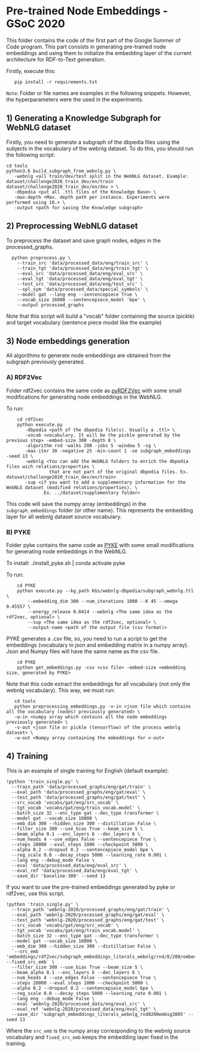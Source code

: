 # Pre-trained Node Embeddings - GSoC 2020 

This folder contains the code of the first part of the Google Summer of Code program. This part consists in generating pre-trained node embeddings and using them to initialize the embedding layer of the current architecture for RDF-to-Text generation.

Firstly, execute this:
```
   pip install -r requirements.txt
```


`Note`: Folder or file names are examples in the following snippets. However, the hyperparameters were the used in the experiments.


## 1) Generating a Knowledge Subgraph for WebNLG dataset

Firstly, you need to generate a subgraph of the dbpedia files using the subjects in the vocabulary of the webnlg dataset. To do this, you should run the following script:
```
cd tools
python3.6 build_subgraph_from_webnlg.py \
   -webnlg <all train/dev/test split in the WebNLG dataset. Example: dataset/challenge2020_train_dev/en/train dataset/challenge2020_train_dev/en/dev > \
   -dbpedia <put all .ttl files of the Knowledge Base> \
   -max-depth <Max. depth path per instance. Experiments were performed using 10.> \
   -output <path for saving the Knowledge subgraph>
```

## 2) Preprocessing WebNLG dataset

To preprocess the dataset and save graph nodes, edges in the processed_graphs.

```
  python preprocess.py \
    --train_src 'data/processed_data/eng/train_src' \
    --train_tgt 'data/processed_data/eng/train_tgt' \
    --eval_src 'data/processed_data/eng/eval_src' \
    --eval_tgt 'data/processed_data/eng/eval_tgt' \
    --test_src 'data/processed_data/eng/test_src' \
    --spl_sym 'data/processed_data/special_symbols' \
    --model gat --lang eng --sentencepiece True \
    --vocab_size 16000 --sentencepiece_model 'bpe' \
    --output processed_graphs
```
Note that this script will build a "vocab" folder containing the source (pickle) and target vocabulary (sentence piece model like the example)


## 3) Node embeddings generation

All algorithms to generate node embeddings are obtained from the subgraph previously generated.


### A) RDF2Vec

Folder rdf2vec contains the same code as [pyRDF2Vec] with some small modifications for generating node embeddings in the WebNLG.

To run:
```
    cd rdf2vec
    python execute.py 
       -dbpedia <path of the dbpedia file(s). Usually a .ttl> \
       -vocab <vocabulary. It will be the pickle generated by the previous step> -embed-size 300 -depth 8 \
       -algorithm rnd -walks 200 -jobs 5 -window 5 -sg \
       -max-iter 30 -negative 25 -min-count 1 -oe subgraph_embeddings -seed 13 \
       -webnlg <You can add the WebNLG folders to enrich the dbpedia files wich relations/properties \
                that are not part of the original dbpedia files. Ex. dataset/challenge2020_train_dev/en/train> 
       -sup <if you want to add a supplementary information for the WebNLG dataset (modified relations/properties). \
              Ex. ../dataset/supplementary folder>
```
This code will save the numpy array (embeddings) in the `subgraph_embeddings` folder (or other name). This represents the embedding layer for all webnlg dataset source vocabulary.

### B) PYKE

Folder pyke contains the same code as [PYKE] with some small modifications for generating node embeddings in the WebNLG.

To install: ./install_pyke.sh | conda activate pyke


To run:
```
    cd PYKE
    python execute.py --kg_path KGs/webnlg-dbpedia/subgraph_webnlg.ttl \
        --embedding_dim 300 --num_iterations 1000 --K 45 --omega 0.45557 \
        --energy_release 0.0414 --webnlg <The same idea as the rdf2vec, optional> \
        --sup <The same idea as the rdf2vec, optional> \
        --output-name <path of the output file (csv format)>
```

PYKE generates a .csv file, so, you need to run a script to get the embeddings (vocabulary in json and embedding matrix in a numpy array). Json and Numpy files will have the same name as the csv file.
```
    cd PYKE
    python get_embeddings.py -csv <csv file> -embed-size <embedding size, generated by PYKE>

```

Note that this code extract the embeddings for all vocabulary (not only the webnlg vocabulary). This way, we must run:
```
   cd tools
   python preprocessing_embeddings.py -v-in <json file which contains all the vocabulary (nodes) previously generated> \
   -w-in <numpy array which contains all the node embeddings previously generated> \
   -v-out <json file or pickle (tensorflow) of the process webnlg dataset> \
   -w-out <Numpy array containing the embeddings for v-out>
```


## 4) Training

This is an example of single training for English (default example):
```
!python 'train_single.py' \
  --train_path 'data/processed_graphs/eng/gat/train' \
  --eval_path 'data/processed_graphs/eng/gat/eval' \
  --test_path 'data/processed_graphs/eng/gat/test' \
  --src_vocab 'vocabs/gat/eng/src_vocab' \
  --tgt_vocab 'vocabs/gat/eng/train_vocab.model' \
  --batch_size 32 --enc_type gat --dec_type transformer \
  --model gat --vocab_size 16000 \
  --emb_dim 300 --hidden_size 300 --distillation False \
  --filter_size 300 --use_bias True --beam_size 5 \
  --beam_alpha 0.1 --enc_layers 6 --dec_layers 6 \
  --num_heads 4 --use_edges False --sentencepiece True \
  --steps 20000 --eval_steps 1000 --checkpoint 5000 \
  --alpha 0.2 --dropout 0.2 --sentencepiece_model bpe \
  --reg_scale 0.0 --decay_steps 5000 --learning_rate 0.001 \
  --lang eng --debug_mode False \
  --eval 'data/processed_data/eng/eval_src' \
  --eval_ref 'data/processed_data/eng/eval_tgt' \
  --save_dir 'baseline-300' --seed 13
```

If you want to use the pre-trained embeddings generated by pyke or rdf2vec, use this script.
```
!python 'train_single.py' \
  --train_path 'webnlg-2020/processed_graphs/eng/gat/train' \
  --eval_path 'webnlg-2020/processed_graphs/eng/gat/eval' \
  --test_path 'webnlg-2020/processed_graphs/eng/gat/test' \
  --src_vocab 'vocabs/gat/eng/src_vocab' \
  --tgt_vocab 'vocabs/gat/eng/train_vocab.model' \
  --batch_size 32 --enc_type gat --dec_type transformer \
  --model gat --vocab_size 16000 \
  --emb_dim 300 --hidden_size 300 --distillation False \
  `--src_emb 'embeddings/rdf2vec/subgraph_embeddings_literals_webnlg/rnd/8/200/embeddings.sg.emb300.win5.npy' --fixed_src_emb` \
  --filter_size 300 --use_bias True --beam_size 5 \
  --beam_alpha 0.1 --enc_layers 6 --dec_layers 6 \
  --num_heads 4 --use_edges False --sentencepiece True \
  --steps 20000 --eval_steps 1000 --checkpoint 5000 \
  --alpha 0.2 --dropout 0.2 --sentencepiece_model bpe \
  --reg_scale 0.0 --decay_steps 5000 --learning_rate 0.001 \
  --lang eng --debug_mode False \
  --eval 'webnlg-2020/processed_data/eng/eval_src' \
  --eval_ref 'webnlg-2020/processed_data/eng/eval_tgt' \
  --save_dir 'subgraph_embeddings_literals_webnlg_rnd8200embsg3005' --seed 13
```
Where the `src_emb` is the numpy array corresponding to the webnlg source vocabulary and `fixed_src_emb` keeps the embedding layer fixed in the training. 


[pyRDF2Vec]: https://github.com/IBCNServices/pyRDF2Vec
[PYKE]: https://github.com/dice-group/PYKE
